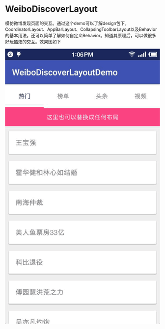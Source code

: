 # WeiboDiscoverLayout
模仿微博发现页面的交互。通过这个demo可以了解design包下，CoordinatorLayout、AppBarLayout、CollapsingToolbarLayout以及Behavior的基本用法。还可以简单了解如何自定义Behavior。知道其原理后，可以做很多好玩酷炫的交互。效果图如下

![](https://github.com/HaobinXu/WeiboDiscoverLayout/blob/master/Gif_20161228_140019.gif)  

